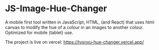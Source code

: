 # JS-Image-Hue-Changer
A mobile first tool written in JavaScript, HTML, (and React) that uses html canvas to modify the hue of a colour in an images to another colour. Optimized for mobile (tablet) use.

The project is live on vercel: https://tysnxu-hue-changer.vercel.app/
